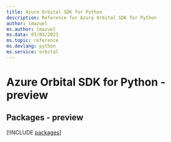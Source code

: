 ```yaml
---
title: Azure Orbital SDK for Python
description: Reference for Azure Orbital SDK for Python
author: lmazuel
ms.author: lmazuel
ms.data: 03/03/2023
ms.topic: reference
ms.devlang: python
ms.service: orbital
---
```

# Azure Orbital SDK for Python - preview
## Packages - preview
[!INCLUDE [packages](orbital-index.md)]